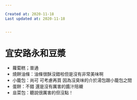 ```yaml
---

Created at: 2020-11-18
Last updated at: 2020-11-18


---
```


# 宜安路永和豆漿


* 蘿蔔糕；普通
* 燒餅油條：油條很酥沒錯啦但是沒有非常美味啊
* 小籠包：尚可 可考慮再買 因為沒臭味的介於湯包跟小籠包之間
* 蛋餅：不錯 還是沒有厲害的醬汁陪襯
* 韭菜包：聽說很厲害的但沒點！

